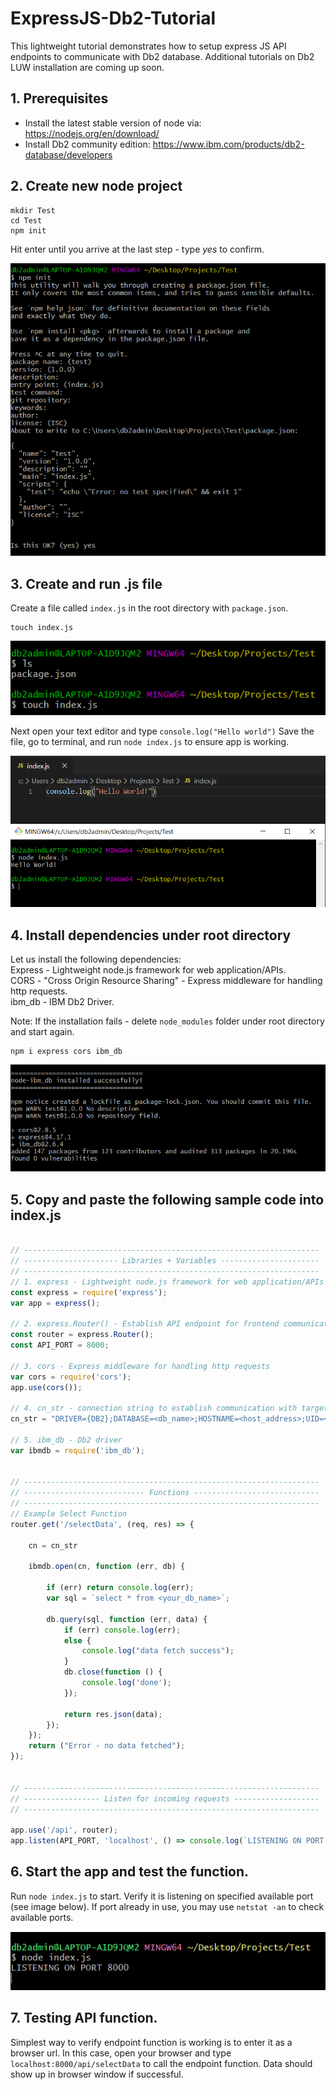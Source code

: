 # ExpressJS-Db2-Tutorial
This lightweight tutorial demonstrates how to setup express JS API endpoints to communicate with Db2 database.
Additional tutorials on Db2 LUW installation are coming up soon. 


## 1. Prerequisites 
- Install the latest stable version of node via: https://nodejs.org/en/download/
- Install Db2 community edition: https://www.ibm.com/products/db2-database/developers



## 2. Create new node project
```
mkdir Test
cd Test
npm init 
```
Hit enter until you arrive at the last step - type *yes* to confirm.

![Image](https://raw.githubusercontent.com/coolKev666/ExpressJS-Db2-Tutorial/master/Images/Step%201.PNG)


## 3. Create and run .js file
Create a file called `index.js` in the root directory with `package.json`.
```
touch index.js
```
![Image](https://raw.githubusercontent.com/coolKev666/ExpressJS-Db2-Tutorial/master/Images/Step%202.PNG)

Next open your text editor and type `console.log("Hello world")`
Save the file, go to terminal, and run `node index.js` to ensure app is working.

![Image](https://raw.githubusercontent.com/coolKev666/ExpressJS-Db2-Tutorial/master/Images/Step%203.PNG)


## 4. Install dependencies under root directory 
Let us install the following dependencies: <br/>
Express - Lightweight node.js framework for web application/APIs. <br/>
CORS - "Cross Origin Resource Sharing" - Express middleware for handling http requests. <br/>
ibm_db - IBM Db2 Driver. <br/>

Note: If the installation fails - delete `node_modules` folder under root directory and start again.
```
npm i express cors ibm_db
```
![Image](https://raw.githubusercontent.com/coolKev666/ExpressJS-Db2-Tutorial/master/Images/Step%204.PNG)


## 5. Copy and paste the following sample code into index.js
``` Javascript

// ------------------------------------------------------------------
// --------------------- Libraries + Variables ----------------------
// ------------------------------------------------------------------
// 1. express - Lightweight node.js framework for web application/APIs
const express = require('express');
var app = express();

// 2. express.Router() - Establish API endpoint for frontend communication based on API_PORT
const router = express.Router();
const API_PORT = 8000;

// 3. cors - Express middleware for handling http requests
var cors = require('cors');
app.use(cors());

// 4. cn_str - connection string to establish communication with target DB
cn_str = "DRIVER={DB2};DATABASE=<db_name>;HOSTNAME=<host_address>;UID=<user_id>;PWD=<password>;PORT=<PORT_NO>;PROTOCOL=TCPIP";

// 5. ibm_db - Db2 driver
var ibmdb = require('ibm_db');


// ------------------------------------------------------------------
// --------------------------- Functions ----------------------------
// ------------------------------------------------------------------
// Example Select Function
router.get('/selectData', (req, res) => {
    
    cn = cn_str

    ibmdb.open(cn, function (err, db) {

        if (err) return console.log(err);
        var sql = `select * from <your_db_name>`;

        db.query(sql, function (err, data) {
            if (err) console.log(err);
            else {
                console.log("data fetch success");
            }
            db.close(function () {
                console.log('done');
            });

            return res.json(data);
        });
    });
    return ("Error - no data fetched");
});


// ------------------------------------------------------------------
// ----------------- Listen for incoming requests -------------------
// ------------------------------------------------------------------

app.use('/api', router);
app.listen(API_PORT, 'localhost', () => console.log(`LISTENING ON PORT ${API_PORT}`));

```

## 6. Start the app and test the function. 
Run `node index.js` to start. Verify it is listening on specified available port (see image below). 
If port already in use, you may use `netstat -an` to check available ports.

![Image](https://github.com/coolKev666/ExpressJS-Db2-Tutorial/blob/master/Images/Step%205.PNG)

## 7. Testing API function. 
Simplest way to verify endpoint function is working is to enter it as a browser url. 
In this case, open your browser and type `localhost:8000/api/selectData` to call the endpoint function. 
Data should show up in browser window if successful.






